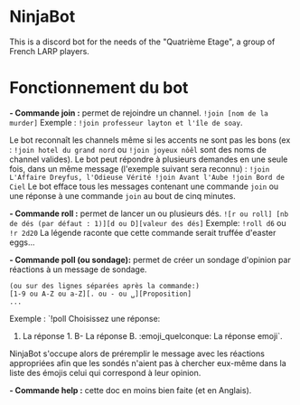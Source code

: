 # NinjaBot

This is a discord bot for the needs of the "Quatrième Etage", a group of French LARP players.

# Fonctionnement du bot

**- Commande join :** permet de rejoindre un channel.
```!join [nom de la murder]```
Exemple : `!join professeur layton et l'île de soay`.

Le bot reconnaît les channels même si les accents ne sont pas les bons (ex : `!join hotel du grand nord` ou `!join joyeux nôêl` sont des noms de channel valides).
Le bot peut répondre à plusieurs demandes en une seule fois, dans un même message (l'exemple suivant sera reconnu) :
`!join L'Affaire Dreyfus, l'Odieuse Vérité
!join Avant l'Aube
!join Bord de Ciel`
Le bot efface tous les messages contenant une commande `join` ou une réponse à une commande `join` au bout de cinq minutes.

**- Commande roll :** permet de lancer un ou plusieurs dés.
```![r ou roll] [nb de dés (par défaut : 1)][d ou D][valeur des dés]```
Exemple: `!roll d6` ou `!r 2d20`
La légende raconte que cette commande serait truffée d'easter eggs...

**- Commande poll (ou sondage):** permet de créer un sondage d'opinion par réactions à un message de sondage.
```![poll ou sondage] [message contenant les emojis à reporter en réaction]
(ou sur des lignes séparées après la commande:)
[1-9 ou A-Z ou a-Z][. ou - ou ␣][Proposition]
...
```
Exemple : `!poll Choisissez une réponse:
1. La réponse 1.
B- La réponse B.
:emoji_quelconque: La réponse emoji`.

NinjaBot s'occupe alors de préremplir le message avec les réactions appropriées afin que les sondés n'aient pas à chercher eux-même dans la liste des émojis celui qui correspond à leur opinion.

**- Commande help :** cette doc en moins bien faite (et en Anglais).
